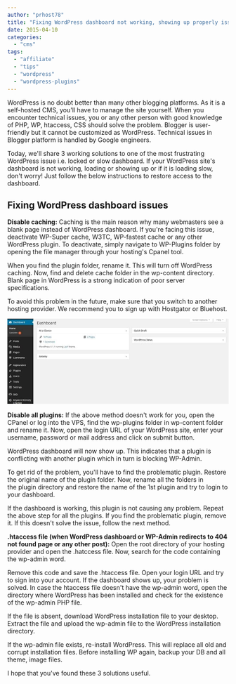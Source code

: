 ```yaml
---
author: "prhost78"
title: "Fixing WordPress dashboard not working, showing up properly issue"
date: 2015-04-10
categories: 
  - "cms"
tags: 
  - "affiliate"
  - "tips"
  - "wordpress"
  - "wordpress-plugins"
---
```


WordPress is no doubt better than many other blogging platforms. As it is a self-hosted CMS, you'll have to manage the site yourself. When you encounter technical issues, you or any other person with good knowledge of PHP, WP, htaccess, CSS should solve the problem. Blogger is user-friendly but it cannot be customized as WordPress. Technical issues in Blogger platform is handled by Google engineers.

Today, we'll share 3 working solutions to one of the most frustrating WordPress issue i.e. locked or slow dashboard. If your WordPress site's dashboard is not working, loading or showing up or if it is loading slow, don't worry! Just follow the below instructions to restore access to the dashboard.

## Fixing WordPress dashboard issues

**Disable caching:** Caching is the main reason why many webmasters see a blank page instead of WordPress dashboard. If you're facing this issue, deactivate WP-Super cache, W3TC, WP-fastest cache or any other WordPress plugin. To deactivate, simply navigate to WP-Plugins folder by opening the file manager through your hosting's Cpanel tool.

When you find the plugin folder, rename it. This will turn off WordPress caching. Now, find and delete cache folder in the wp-content directory. Blank page in WordPress is a strong indication of poor server specifications.

To avoid this problem in the future, make sure that you switch to another hosting provider. We recommend you to sign up with Hostgator or Bluehost.

![WordPress dashboard not showing slow](images/WordPress-dashboard-not-showing-slow.jpg)

**Disable all plugins:** If the above method doesn't work for you, open the CPanel or log into the VPS, find the wp-plugins folder in wp-content folder and rename it. Now, open the login URL of your WordPress site, enter your username, password or mail address and click on submit button.

WordPress dashboard will now show up. This indicates that a plugin is conflicting with another plugin which in turn is blocking WP-Admin.

To get rid of the problem, you'll have to find the problematic plugin. Restore the original name of the plugin folder. Now, rename all the folders in the plugin directory and restore the name of the 1st plugin and try to login to your dashboard.

If the dashboard is working, this plugin is not causing any problem. Repeat the above step for all the plugins. If you find the problematic plugin, remove it. If this doesn't solve the issue, follow the next method.

**.htaccess file (when WordPress dashboard or WP-Admin redirects to 404 not found page or any other post):** Open the root directory of your hosting provider and open the .hatccess file. Now, search for the code containing the wp-admin word.

Remove this code and save the .htaccess file. Open your login URL and try to sign into your account. If the dashboard shows up, your problem is solved. In case the htaccess file doesn't have the wp-admin word, open the directory where WordPress has been installed and check for the existence of the wp-admin PHP file.

If the file is absent, download WordPress installation file to your desktop. Extract the file and upload the wp-admin file to the WordPress installation directory.

If the wp-admin file exists, re-install WordPress. This will replace all old and corrupt installation files. Before installing WP again, backup your DB and all theme, image files.

I hope that you've found these 3 solutions useful.
